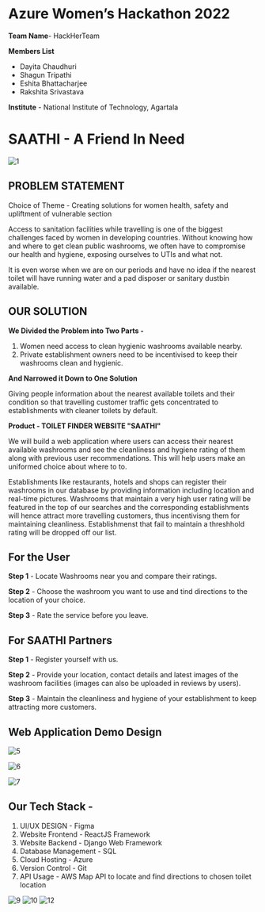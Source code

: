 # Azure Women’s Hackathon 2022

**Team Name**- HackHerTeam

**Members List**
- Dayita Chaudhuri
- Shagun Tripathi
- Eshita Bhattacharjee
- Rakshita Srivastava

**Institute** - National Institute of Technology, Agartala

# SAATHI - A Friend In Need

![1](https://user-images.githubusercontent.com/77076578/174490732-890ed491-7484-48cd-a858-4bec6351d1f2.jpg)

## PROBLEM STATEMENT

Choice of Theme - Creating solutions for women health, safety and upliftment of vulnerable section

Access to sanitation facilities while travelling is one of the biggest challenges faced by women in developing countries. Without knowing how and where to get clean public washrooms, we often have to compromise our health and hygiene, exposing ourselves to UTIs and what not. 

It is even worse when we are on our periods and have no idea if the nearest toilet will have running water and a pad disposer or sanitary dustbin available. 

## OUR SOLUTION 

**We Divided the Problem into Two Parts -**

1. Women need access to clean hygienic washrooms available nearby.
2. Private establishment owners need to be incentivised to keep their washrooms clean and hygienic.

**And Narrowed it Down to One Solution**

Giving people information about the nearest available toilets and their condition so that travelling customer traffic gets concentrated to establishments with cleaner toilets by default.

**Product  - TOILET FINDER WEBSITE "SAATHI"**

We will build a web application where users can access their nearest available washrooms and see the cleanliness and hygiene rating of them along with previous user recommendations. This will help users make an uniformed choice about where to to.

Establishments like restaurants, hotels and shops can register their washrooms in our database by providing information including location and real-time pictures. Washrooms that maintain a very high user rating will be featured in the top of our searches and the corresponding establishments will hence attract more travelling customers, thus incentivisng them for maintaining cleanliness. Establishmenst that fail to maintain a threshhold rating will be dropped off our list.

## For the User

**Step 1** - Locate Washrooms near you and compare their ratings.

**Step 2** - Choose the washroom you want to use and tind directions to the location of your choice.

**Step 3** - Rate the service before you leave.


## For SAATHI Partners

**Step 1** - Register yourself with us.

**Step 2** - Provide your location, contact details and latest images of the washroom facilities (images can also be uploaded in reviews by users).

**Step 3** - Maintain the cleanliness and hygiene of your establishment to keep attracting more customers.

## Web Application Demo Design

![5](https://user-images.githubusercontent.com/77076578/174579752-2e910e64-e04a-4420-a4b8-ad46804fb039.jpg)

![6](https://user-images.githubusercontent.com/77076578/174579735-ca9b8c0a-cdf8-4c88-8767-8b2758aaeb05.jpg)

![7](https://user-images.githubusercontent.com/77076578/174579698-32c3844f-35a5-4b22-945d-d6ce9554bc4e.jpg)


## Our Tech Stack - 

1. UI/UX DESIGN - Figma
2. Website Frontend - ReactJS Framework
3. Website Backend - Django Web Framework
4. Database Management - SQL
5. Cloud Hosting - Azure
6. Version Control - Git
7. API Usage -  AWS Map API to locate and find directions to chosen toilet location

![9](https://user-images.githubusercontent.com/77076578/174490890-430f3171-f2f7-4dab-b197-d3f8321b11d0.jpg)
![10](https://user-images.githubusercontent.com/77076578/174490901-f4d3fa9a-3155-4be6-815e-ba3981a06abc.jpg)
![12](https://user-images.githubusercontent.com/77076578/174579888-44900628-4b80-4303-b48a-7149e34cb2d0.jpg)


